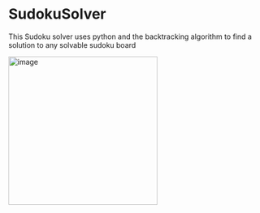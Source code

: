 # SudokuSolver
This Sudoku solver uses python and the backtracking algorithm to find a solution to any solvable sudoku board

<img width="293" alt="image" src="https://github.com/RamyaPrabakar/SudokuSolver/assets/69510721/f6809527-242a-4c33-823a-1b9c21e79e2f">
